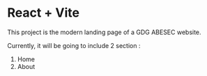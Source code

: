 # React + Vite

This project is the modern landing page of a GDG ABESEC website.

Currently, it will be going to include 2 section :

1. Home
2. About
